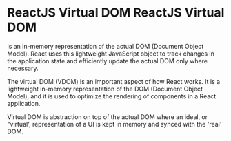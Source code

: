 # ReactJS Virtual DOM ReactJS Virtual DOM

is an in-memory representation of the actual DOM (Document Object Model). React uses this lightweight JavaScript object to track changes in the application state and efficiently update the actual DOM only where necessary.

 The virtual DOM (VDOM) is an important aspect of how React works. It is a lightweight in-memory representation of the DOM (Document Object Model), and it is used to optimize the rendering of components in a React application.


 Virtual DOM is abstraction on top of the actual DOM where an ideal, or "virtual', representation of a UI is kept in memory and synced with the 'real' DOM.
